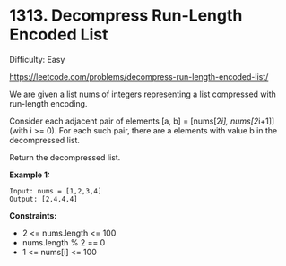 # 1313. Decompress Run-Length Encoded List

Difficulty: Easy

https://leetcode.com/problems/decompress-run-length-encoded-list/

We are given a list nums of integers representing a list compressed with run-length encoding.

Consider each adjacent pair of elements [a, b] = [nums[2*i], nums[2*i+1]] (with i >= 0).  For each such pair, there are a elements with value b in the decompressed list.

Return the decompressed list.

**Example 1:**
```
Input: nums = [1,2,3,4]
Output: [2,4,4,4]
```

**Constraints:**

* 2 <= nums.length <= 100
* nums.length % 2 == 0
* 1 <= nums[i] <= 100
